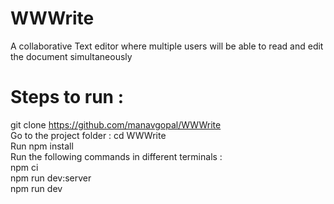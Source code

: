 # WWWrite
A collaborative Text editor where multiple users will be able to read and edit the document simultaneously

# Steps to run :
git clone https://github.com/manavgopal/WWWrite <br />
Go to the project folder : cd WWWrite <br />
Run npm install <br />
Run the following commands in different terminals :<br />
npm ci<br />
npm run dev:server<br />
npm run dev<br />

